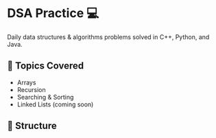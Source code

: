 # DSA Practice 💻

Daily data structures & algorithms problems solved in C++, Python, and Java.

## 🔹 Topics Covered
- Arrays
- Recursion
- Searching & Sorting
- Linked Lists (coming soon)

## 📁 Structure
